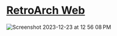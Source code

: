 # <a href="https://archweb.vercel.app">RetroArch Web</a>
![Screenshot 2023-12-23 at 12 56 08 PM](https://github.com/sudo-self/archweb/assets/119916323/ae2d9cc1-4756-470f-84f9-9ca1afb0f7ed)
